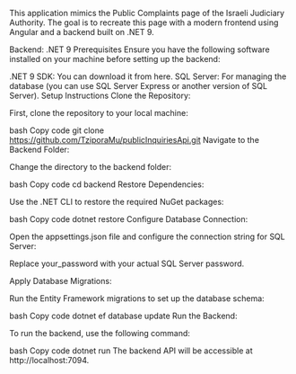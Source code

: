 This application mimics the Public Complaints page of the Israeli Judiciary Authority. The goal is to recreate this page with a modern frontend using Angular and a backend built on .NET 9.

Backend: .NET 9
Prerequisites
Ensure you have the following software installed on your machine before setting up the backend:

.NET 9 SDK: You can download it from here.
SQL Server: For managing the database (you can use SQL Server Express or another version of SQL Server).
Setup Instructions
Clone the Repository:

First, clone the repository to your local machine:

bash
Copy code
git clone https://github.com/TziporaMu/publicInquiriesApi.git
Navigate to the Backend Folder:

Change the directory to the backend folder:

bash
Copy code
cd backend
Restore Dependencies:

Use the .NET CLI to restore the required NuGet packages:

bash
Copy code
dotnet restore
Configure Database Connection:

Open the appsettings.json file and configure the connection string for SQL Server:


Replace your_password with your actual SQL Server password.

Apply Database Migrations:

Run the Entity Framework migrations to set up the database schema:

bash
Copy code
dotnet ef database update
Run the Backend:

To run the backend, use the following command:

bash
Copy code
dotnet run
The backend API will be accessible at http://localhost:7094.
